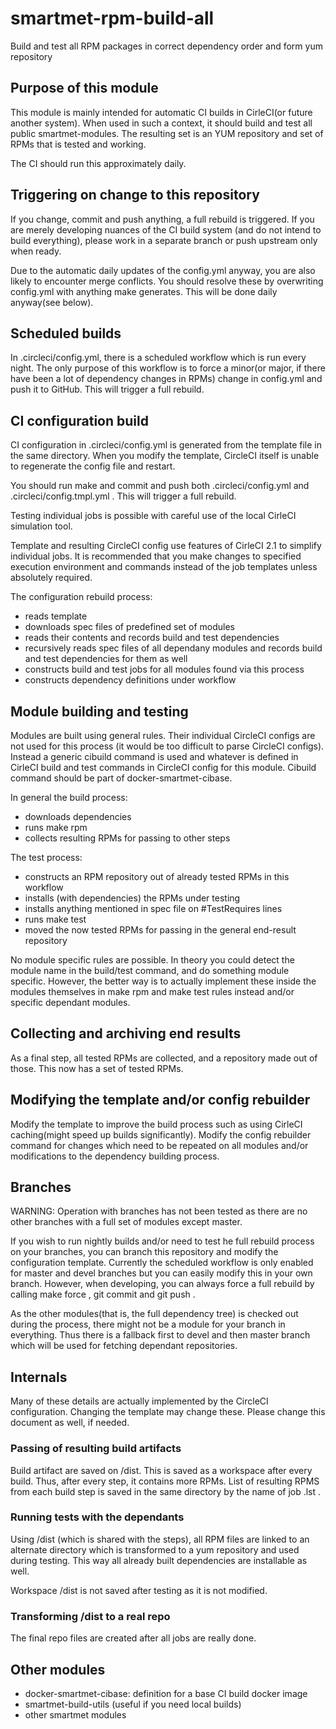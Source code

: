 # smartmet-rpm-build-all

Build and test all RPM packages in correct dependency order and form yum repository

## Purpose of this module

This module is mainly intended for automatic CI builds in CirleCI(or future another system).
When used in such a context, it should build and test all public smartmet-modules. The resulting set
is an YUM repository and set of RPMs that is tested and working.

The CI should run this approximately daily.

## Triggering on change to this repository

If you change, commit and push anything, a full rebuild is triggered. If you are merely developing nuances of the
CI build system (and do not intend to build everything), please work in a separate branch or push upstream only
when ready.

Due to the automatic daily updates of the config.yml anyway, you are also likely to encounter merge conflicts.
You should resolve these by overwriting config.yml with anything make generates. This will be done daily anyway(see below).

## Scheduled builds

In .circleci/config.yml, there is a scheduled workflow which is run every night.
The only purpose of this workflow is to force a minor(or major, if there have been a lot of dependency changes
in RPMs) change in config.yml and push it to GitHub.
This will trigger a full rebuild.

## CI configuration build

CI configuration in .circleci/config.yml is generated from the template file in the same directory.
When you modify the template, CircleCI itself is unable to regenerate the config file and restart.

You should run make and commit and push both .circleci/config.yml and .circleci/config.tmpl.yml .
This will trigger a full rebuild.

Testing individual jobs is possible with careful use of the local CirleCI simulation tool.

Template and resulting CircleCI config use features of CirleCI 2.1 to simplify individual jobs.
It is recommended that you make changes to specified execution environment and commands instead of the job templates
unless absolutely required.

The configuration rebuild process:
* reads template
* downloads spec files of predefined set of modules
* reads their contents and records build and test dependencies
* recursively reads spec files of all dependany modules and records build and test dependencies for them as well
* constructs build and test jobs for all modules found via this process
* constructs dependency definitions under workflow

## Module building and testing

Modules are built using general rules. Their individual CircleCI configs are not used for this process (it would
be too difficult to parse CircleCI configs). Instead a generic cibuild command is used and whatever is defined
in CirleCI build and test commands in CircleCI config for this module. Cibuild command should be part of
docker-smartmet-cibase.

In general the build process:
* downloads dependencies
* runs make rpm
* collects resulting RPMs for passing to other steps

The test process:
* constructs an RPM repository out of already tested RPMs in this workflow
* installs (with dependencies) the RPMs under testing
* installs anything mentioned in spec file on #TestRequires lines
* runs make test
* moved the now tested RPMs for passing in the general end-result repository

No module specific rules are possible. In theory you could detect the module name in the build/test command, and
do something module specific. However, the better way is to actually implement these inside the modules
themselves in make rpm and make test rules instead and/or specific dependant modules.

## Collecting and archiving end results

As a final step, all tested RPMs are collected, and a repository made out of those.
This now has a set of tested RPMs.

## Modifying the template and/or config rebuilder

Modify the template to improve the build process such as using CirleCI caching(might speed up builds significantly).
Modify the config rebuilder command for changes which need to be repeated on all modules and/or modifications to the
dependency building process.

## Branches

WARNING: Operation with branches has not been tested as there are no other branches with a full set of modules except master.

If you wish to run nightly builds and/or need to test he full rebuild process on your branches, you can branch
this repository and modify the configuration template. Currently the scheduled workflow is only enabled for master and devel
branches but you can easily modify this in your own branch. However, when developing, you can always force a full
rebuild by calling make force , git commit and git push .

As the other modules(that is, the full dependency tree) is checked out during the process, there might not be a module
for your branch in everything. Thus there is a fallback first to devel and then master branch which will be used for
fetching dependant repositories.

## Internals

Many of these details are actually implemented by the CircleCI configuration. Changing the template may change these.
Please change this document as well, if needed.

### Passing of resulting build artifacts

Build artifact are saved on /dist. This is saved as a workspace after every build. Thus, after every step,
it contains more RPMs. List of resulting RPMS from each build step is saved in the same directory
by the name of job .lst .

### Running tests with the dependants

Using /dist (which is shared with the steps), all RPM files are linked to an alternate directory which is transformed
to a yum repository and used during testing. This way all already built dependencies are installable as well.

Workspace /dist is not saved after testing as it is not modified.

### Transforming /dist to a real repo

The final repo files are created after all jobs are really done.


## Other modules

* docker-smartmet-cibase: definition for a base CI build docker image
* smartmet-build-utils (useful if you need local builds)
* other smartmet modules
